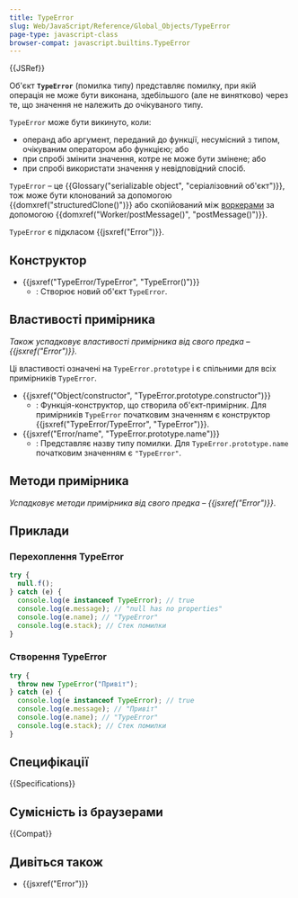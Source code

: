 ```yaml
---
title: TypeError
slug: Web/JavaScript/Reference/Global_Objects/TypeError
page-type: javascript-class
browser-compat: javascript.builtins.TypeError
---
```


{{JSRef}}

Об'єкт **`TypeError`** (помилка типу) представляє помилку, при якій операція не може бути виконана, здебільшого (але не винятково) через те, що значення не належить до очікуваного типу.

`TypeError` може бути викинуто, коли:

- операнд або аргумент, переданий до функції, несумісний з типом, очікуваним оператором або функцією; або
- при спробі змінити значення, котре не може бути змінене; або
- при спробі використати значення у невідповідний спосіб.

`TypeError` – це {{Glossary("serializable object", "серіалізовний об'єкт")}}, тож може бути клонований за допомогою {{domxref("structuredClone()")}} або скопійований між [воркерами](/uk/docs/Web/API/Worker) за допомогою {{domxref("Worker/postMessage()", "postMessage()")}}.

`TypeError` є підкласом {{jsxref("Error")}}.

## Конструктор

- {{jsxref("TypeError/TypeError", "TypeError()")}}
  - : Створює новий об'єкт `TypeError`.

## Властивості примірника

_Також успадковує властивості примірника від свого предка – {{jsxref("Error")}}._

Ці властивості означені на `TypeError.prototype` і є спільними для всіх примірників `TypeError`.

- {{jsxref("Object/constructor", "TypeError.prototype.constructor")}}
  - : Функція-конструктор, що створила об'єкт-примірник. Для примірників `TypeError` початковим значенням є конструктор {{jsxref("TypeError/TypeError", "TypeError")}}.
- {{jsxref("Error/name", "TypeError.prototype.name")}}
  - : Представляє назву типу помилки. Для `TypeError.prototype.name` початковим значенням є `"TypeError"`.

## Методи примірника

_Успадковує методи примірника від свого предка – {{jsxref("Error")}}_.

## Приклади

### Перехоплення TypeError

```js
try {
  null.f();
} catch (e) {
  console.log(e instanceof TypeError); // true
  console.log(e.message); // "null has no properties"
  console.log(e.name); // "TypeError"
  console.log(e.stack); // Стек помилки
}
```

### Створення TypeError

```js
try {
  throw new TypeError("Привіт");
} catch (e) {
  console.log(e instanceof TypeError); // true
  console.log(e.message); // "Привіт"
  console.log(e.name); // "TypeError"
  console.log(e.stack); // Стек помилки
}
```

## Специфікації

{{Specifications}}

## Сумісність із браузерами

{{Compat}}

## Дивіться також

- {{jsxref("Error")}}
